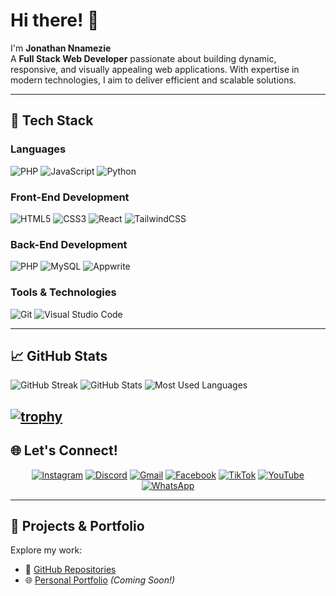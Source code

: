 # Hi there! 👋  
I'm **Jonathan Nnamezie**  
A **Full Stack Web Developer** passionate about building dynamic, responsive, and visually appealing web applications. With expertise in modern technologies, I aim to deliver efficient and scalable solutions.

---

## 🚀 **Tech Stack**  
### **Languages**  
<p>  
  <img src="https://img.shields.io/badge/PHP-777BB4?style=flat-square&logo=php&logoColor=white" alt="PHP">  
  <img src="https://img.shields.io/badge/JavaScript-F7DF1E?style=flat-square&logo=javascript&logoColor=black" alt="JavaScript">  
  <img src="https://img.shields.io/badge/Python-3776AB?style=flat-square&logo=python&logoColor=white" alt="Python">  
</p>  

### **Front-End Development**  
<p>  
  <img src="https://img.shields.io/badge/HTML5-E34F26?style=flat-square&logo=html5&logoColor=white" alt="HTML5">  
  <img src="https://img.shields.io/badge/CSS3-1572B6?style=flat-square&logo=css3&logoColor=white" alt="CSS3">  
  <img src="https://img.shields.io/badge/React-20232A?style=flat-square&logo=react&logoColor=61DAFB" alt="React">  
  <img src="https://img.shields.io/badge/TailwindCSS-38B2AC?style=flat-square&logo=tailwind-css&logoColor=white" alt="TailwindCSS">  
</p>  

### **Back-End Development**  
<p>  
  <img src="https://img.shields.io/badge/PHP-777BB4?style=flat-square&logo=php&logoColor=white" alt="PHP">  
  <img src="https://img.shields.io/badge/MySQL-4479A1?style=flat-square&logo=mysql&logoColor=white" alt="MySQL">  
  <img src="https://img.shields.io/badge/Appwrite-F02E65?style=flat-square&logo=appwrite&logoColor=white" alt="Appwrite">  
</p>  

### **Tools & Technologies**  
<p>  
  <img src="https://img.shields.io/badge/Git-F05032?style=flat-square&logo=git&logoColor=white" alt="Git">  
  <img src="https://img.shields.io/badge/Visual%20Studio%20Code-007ACC?style=flat-square&logo=visual-studio-code&logoColor=white" alt="Visual Studio Code">  
</p>  

---

## 📈 **GitHub Stats**  
<p>  
  <img src="https://github-readme-streak-stats.herokuapp.com?user=JCTECH111&theme=react&hide_border=true" alt="GitHub Streak">  
  <img src="https://github-readme-stats.vercel.app/api?username=JCTECH111&show_icons=true&theme=react&hide_border=true" alt="GitHub Stats">  
  <img src="https://github-readme-stats.vercel.app/api/top-langs/?username=JCTECH111&layout=compact&theme=react&hide_border=true" alt="Most Used Languages">  
</p>  

[![trophy](https://github-profile-trophy.vercel.app/?username=JCTECH111&theme=onedark)](https://github.com/JCTECH111/github-profile-trophy)
---

## 🌐 **Let's Connect!**  

<p align="center">  
  <a href="https://www.instagram.com/joecode001?igsh=cjd4dXYzMTAxcmF3"><img src="https://img.shields.io/badge/Instagram-E1306C?style=for-the-badge&logo=instagram&logoColor=white" alt="Instagram"></a>  
  <a href="https://discord.com/invite/zwh3SVgk"><img src="https://img.shields.io/badge/Discord-7289DA?style=for-the-badge&logo=discord&logoColor=white" alt="Discord"></a>  
  <a href="mailto:jctech333@gmail.com"><img src="https://img.shields.io/badge/Gmail-D44638?style=for-the-badge&logo=gmail&logoColor=white" alt="Gmail"></a>  
  <a href="https://www.facebook.com/JoeCode001?mibextid=ZbWKwL"><img src="https://img.shields.io/badge/Facebook-1877F2?style=for-the-badge&logo=facebook&logoColor=white" alt="Facebook"></a>  
  <a href="https://www.tiktok.com/@joecode001?_t=8mcMGshMj0H&_r=1"><img src="https://img.shields.io/badge/TikTok-000000?style=for-the-badge&logo=tiktok&logoColor=white" alt="TikTok"></a>  
  <a href="https://youtube.com/@joecode001?si=UroXphbseKwgYoj_"><img src="https://img.shields.io/badge/YouTube-FF0000?style=for-the-badge&logo=youtube&logoColor=white" alt="YouTube"></a>  
  <a href="https://wa.me/message/3KQ22NAAHCSKE1"><img src="https://img.shields.io/badge/WhatsApp-25D366?style=for-the-badge&logo=whatsapp&logoColor=white" alt="WhatsApp"></a>  
</p>  

---

## 💼 **Projects & Portfolio**  
Explore my work:  
- 📂 [GitHub Repositories](https://github.com/Jctech111)  
- 🌐 [Personal Portfolio](#) *(Coming Soon!)*  

